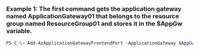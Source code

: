 ### Example 1: The first command gets the application gateway named ApplicationGateway01 that belongs to the resource group named ResourceGroup01 and stores it in the $AppGw variable.
```powershell
PS C:\> Add-AzApplicationGatewayFrontendPort -ApplicationGateway $AppGw -Name FrontEndPort01 -Port 80
```

